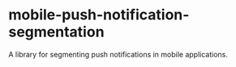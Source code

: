 # mobile-push-notification-segmentation
A library for segmenting push notifications in mobile applications.
